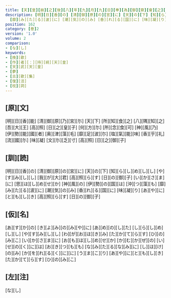 ```yaml
---
title: [天][皇][崩][之][後][八][年][九][月][九][日][奉][為][御][齋][會][之][夜][夢][裏][習][賜][御][歌][一][首] [[古][歌][集][中][出]]
description: [明][日][香][の] [清][御][原][の][宮][に] [天][の][下] [知][ら][し][め][し][し] [や][す][み][し][し] [我][が][大][君] [高][照][ら][す] [日][の][御][子] [い][か][さ][ま][に] [思][ほ][し][め][せ][か] [神][風][の] [伊][勢][の][国][は] [沖][つ][藻][も]
  [靡][み][た][る][波][に] [潮][気][の][み] [香][れ][る][国][に] [味][凝][り] [あ][や][に][と][も][し][き] [高][照][ら][す] [日][の][御][子]
position: 162
category: [巻]2
version: '1.0'
volume: 2
comparison:
- [な][し]
keywords:
- [挽][歌]
- [作][者][：][持][統][天][皇]
- [天][武][天][皇]
- [夢]
- [古][歌][集]
- [復][活]
- [枕][詞]
---
```


## [原][文]

[明][日][香][能] [清][御][原][乃][宮][尓] [天][下] [所][知][食][之] [八][隅][知][之] [吾][大][王] [高][照] [日][之][皇][子] [何][方][尓] [所][念][食][可] [神][風][乃] [伊][勢][能][國][者] [奥][津][藻][毛] [靡][足][波][尓] [塩][氣][能][味] [香][乎][礼][流][國][尓] [味][凝] [文][尓][乏][寸] [高][照] [日][之][御][子]

## [訓][読]

[明][日][香][の] [清][御][原][の][宮][に] [天][の][下] [知][ら][し][め][し][し] [や][す][み][し][し] [我][が][大][君] [高][照][ら][す] [日][の][御][子] [い][か][さ][ま][に] [思][ほ][し][め][せ][か] [神][風][の] [伊][勢][の][国][は] [沖][つ][藻][も] [靡][み][た][る][波][に] [潮][気][の][み] [香][れ][る][国][に] [味][凝][り] [あ][や][に][と][も][し][き] [高][照][ら][す] [日][の][御][子]

## [仮][名]

[あ][す][か][の] [き][よ][み][の][み][や][に] [あ][め][の][し][た] [し][ら][し][め][し][し] [や][す][み][し][し] [わ][が][お][ほ][き][み] [た][か][て][ら][す] [ひ][の][み][こ] [い][か][さ][ま][に] [お][も][ほ][し][め][せ][か] [か][む][か][ぜ][の] [い][せ][の][く][に][は] [お][き][つ][も][も] [な][み][た][る][な][み][に] [し][ほ][け][の][み] [か][を][れ][る][く][に][に] [う][ま][こ][り] [あ][や][に][と][も][し][き] [た][か][て][ら][す] [ひ][の][み][こ]

## [左][注]

[な][し]
